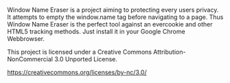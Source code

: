 Window Name Eraser is a project aiming to protecting every users privacy. It attempts to empty the window.name tag before navigating to a page. Thus Window Name Eraser is the perfect tool against an evercookie and other HTML5 tracking methods. Just install it in your Google Chrome Webbrowser.

This project is licensed under a Creative Commons Attribution-NonCommercial 3.0 Unported License.

https://creativecommons.org/licenses/by-nc/3.0/

